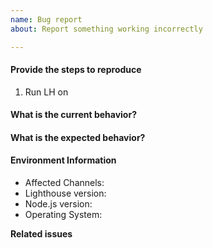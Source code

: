 ```yaml
---
name: Bug report
about: Report something working incorrectly

---
```


<!-- Before creating an issue please make sure you are using the latest version and have checked for duplicate issues. -->

#### Provide the steps to reproduce
1. Run LH on <affected url>

#### What is the current behavior?

#### What is the expected behavior?


#### Environment Information
* Affected Channels: <!-- CLI, Node, Extension, DevTools -->
* Lighthouse version:
* Node.js version:
* Operating System:

**Related issues**
